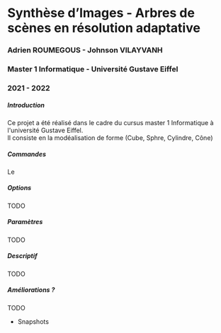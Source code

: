 # Synthèse d’Images - Arbres de scènes en résolution adaptative

### Adrien ROUMEGOUS - Johnson VILAYVANH

### Master 1 Informatique - Université Gustave Eiffel

### 2021 - 2022

##### Introduction

Ce projet a été réalisé dans le cadre du cursus master 1 Informatique à l'université Gustave Eiffel.\
Il consiste en la modéalisation de forme (Cube, Sphre, Cylindre, Cône)

##### Commandes

Le

##### Options

TODO

##### Paramètres

TODO

##### Descriptif

TODO

##### Améliorations ?

TODO

- Snapshots